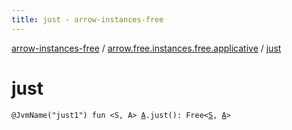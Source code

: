 ```yaml
---
title: just - arrow-instances-free
---
```


[arrow-instances-free](../index.html) / [arrow.free.instances.free.applicative](index.html) / [just](./just.html)

# just

`@JvmName("just1") fun <S, A> `[`A`](just.html#A)`.just(): Free<`[`S`](just.html#S)`, `[`A`](just.html#A)`>`